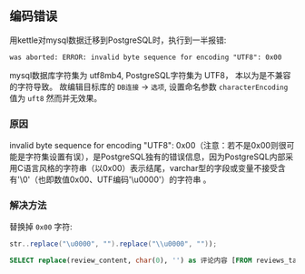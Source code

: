 ## 编码错误

用kettle对mysql数据迁移到PostgreSQL时，执行到一半报错:
```
was aborted: ERROR: invalid byte sequence for encoding "UTF8": 0x00
```

mysql数据库字符集为 utf8mb4, PostgreSQL字符集为 UTF8， 本以为是不兼容的字符导致。
故编辑目标库的 `DB连接` -> `选项`, 设置命名参数 `characterEncoding` 值为 `uft8` 然而并无效果。

### 原因

invalid byte sequence for encoding "UTF8": 0x00（注意：若不是0x00则很可能是字符集设置有误），是PostgreSQL独有的错误信息，因为PostgreSQL内部采用C语言风格的字符串（以0x00）表示结尾，varchar型的字段或变量不接受含有'\0'（也即数值0x00、UTF编码'\u0000'）的字符串 。

### 解决方法

替换掉 `0x00` 字符:

```JAVA
str..replace("\u0000", "").replace("\\u0000", ""));
```

```SQL
SELECT replace(review_content, char(0), '') as 评论内容 [FROM reviews_table]
```
